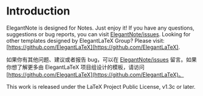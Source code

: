 <!-- Author: ddswhu -->
<!-- Email: ddswhu@outlook.com -->
<!-- Homepage: https://ddswhu.me/ -->
<!-- Program Email: elegantlatex2e@gmail.com -->

# Introduction

ElegantNote is designed for Notes. Just enjoy it! If you have any questions, suggestions or bug reports, you can visit [ElegantNote/issues](https://github.com/ElegantLaTeX/ElegantNote/issues). Looking for other templates designed by ElegantLaTeX Group? Please visit: [https://github.com/ElegantLaTeX](https://github.com/ElegantLaTeX).


如果你有其他问题、建议或者报告 bug，可以在 [ElegantNote/issues](https://github.com/ElegantLaTeX/ElegantNote/issues) 留言。如果你想了解更多由 ElegantLaTeX 项目组设计的模板，请访问 [https://github.com/ElegantLaTeX](https://github.com/ElegantLaTeX)。

This work is released under the LaTeX Project Public License, v1.3c or later. 
